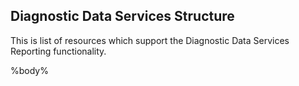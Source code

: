 Diagnostic Data Services Structure
---
This is list of resources which support the Diagnostic Data Services Reporting functionality.

%body%